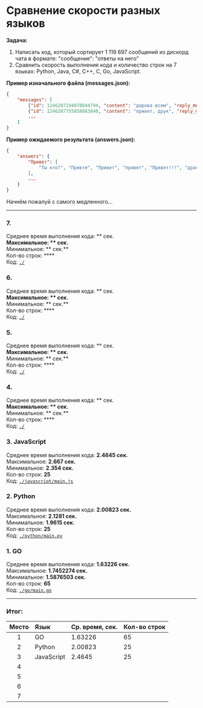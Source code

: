 # Сравнение скорости разных языков
**Задача:** 
1. Написать код, который сортирует 1 119 697 сообщений из дискорд чата в формате: "сообщение": "ответы на него"
2. Сравнить скорость выполнения кода и количество строк на 7 языках: Python, Java, C#, C++, C, Go, JavaScript.

**Пример изначального файла (messages.json):**
```json
{
    "messages": [
        {"id": 1246207194978844794, "content": "дарова всем", "reply_message_id": null},
        {"id": 1246207755858083840, "content": "привет, друк", "reply_message_id": 1246207194978844794}, 
        ...
    ]
}
```

**Пример ожидаемого результата (answers.json):**
```json
{
    "answers": {
        "Привет": [
            "Ты кто?", "Привте", "Привет", "привет", "Привет!!!", "драсте", "Джа!", "Какие люди, здрасьте", "Как дела?", "Darova", "Privet", "Здравствуйте, Богдан.", "Привет.", "Привет пупсик", "Пока", "привет.", "Как дела дядя гоинг?", "Пон", "Как поспал?", ":pleading_face:", "Привет:flushed:", "Привееееет", "Гуттен так", "Мой любимчик", ":face_with_raised_eyebrow:", "Хай", "Здрасте", "ку", "Ку", "Ты хто?", "Как дела, как жизнь?", "Дарова", "Прив"
        ],
        ...
    }
}
```

Начнём пожалуй с самого медленного...

---

### 7. 
Среднее время выполнения кода: ** сек.**</br>
Максимальное: ** сек.**</br>
Минимальное: ** сек.**</br>
Кол-во строк: ****</br>
Код: [`./`]()

### 6. 
Среднее время выполнения кода: ** сек.**</br>
Максимальное: ** сек.**</br>
Минимальное: ** сек.**</br>
Кол-во строк: ****</br>
Код: [`./`]()

### 5. 
Среднее время выполнения кода: ** сек.**</br>
Максимальное: ** сек.**</br>
Минимальное: ** сек.**</br>
Кол-во строк: ****</br>
Код: [`./`]()

### 4. 
Среднее время выполнения кода: ** сек.**</br>
Максимальное: ** сек.**</br>
Минимальное: ** сек.**</br>
Кол-во строк: ****</br>
Код: [`./`]()

### 3. JavaScript
Среднее время выполнения кода: **2.4645 сек.**</br>
Максимальное: **2.667 сек.**</br>
Минимальное: **2.354 сек.**</br>
Кол-во строк: **25**</br>
Код: [`./javascript/main.js`]()

### 2. Python
Среднее время выполнения кода: **2.00823 сек.**</br>
Максимальное: **2.1281 сек.**</br>
Минимальное: **1.9615 сек.**</br>
Кол-во строк: **25**</br>
Код: [`./python/main.py`]()

### 1. GO
Среднее время выполнения кода: **1.63226 сек.**</br>
Максимальное: **1.7452274 сек.**</br>
Минимальное: **1.5876503 сек.**</br>
Кол-во строк: **65**</br>
Код: [`./go/main.go`]()

---

### Итог:
| Место | Язык       | Ср. время, сек. | Кол-во строк |
|:-----:|:-----------|:----------------|:-------------|
| 1     | GO         | 1.63226         | 65           |
| 2     | Python     | 2.00823         | 25           |
| 3     | JavaScript | 2.4645          | 25           |
| 4     |            |                 |              |
| 5     |            |                 |              |
| 6     |            |                 |              |
| 7     |            |                 |              |
